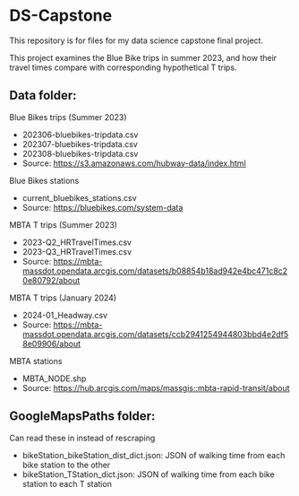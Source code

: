 # DS-Capstone
This repository is for files for my data science capstone final project.

This project examines the Blue Bike trips in summer 2023, and how their travel times compare with corresponding hypothetical T trips.

Data folder:
-
Blue Bikes trips (Summer 2023)
- 202306-bluebikes-tripdata.csv
- 202307-bluebikes-tripdata.csv
- 202308-bluebikes-tripdata.csv
- Source: https://s3.amazonaws.com/hubway-data/index.html

Blue Bikes stations
- current_bluebikes_stations.csv
- Source: https://bluebikes.com/system-data

MBTA T trips (Summer 2023)
- 2023-Q2_HRTravelTimes.csv
- 2023-Q3_HRTravelTimes.csv
- Source: https://mbta-massdot.opendata.arcgis.com/datasets/b08854b18ad942e4bc471c8c20e80792/about

MBTA T trips (January 2024)
- 2024-01_Headway.csv
- Source: https://mbta-massdot.opendata.arcgis.com/datasets/ccb2941254944803bbd4e2df58e09906/about

MBTA stations
- MBTA_NODE.shp
- Source: https://hub.arcgis.com/maps/massgis::mbta-rapid-transit/about



GoogleMapsPaths folder:
-
Can read these in instead of rescraping

- bikeStation_bikeStation_dist_dict.json: JSON of walking time from each bike station to the other
- bikeStation_TStation_dict.json: JSON of walking time from each bike station to each T station
